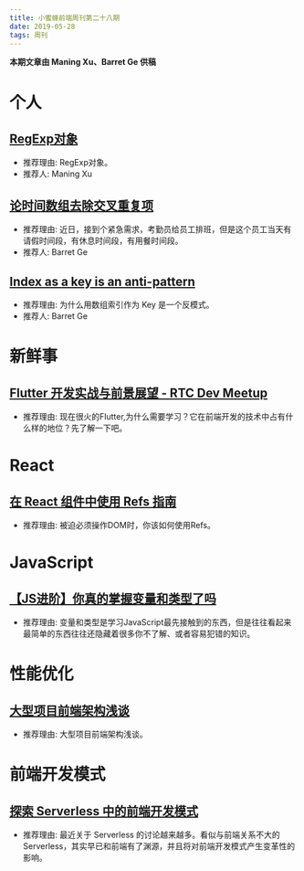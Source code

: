 ```yaml
---
title: 小蜜蜂前端周刊第二十八期
date: 2019-05-28
tags: 周刊
---
```


**本期文章由 Maning Xu、Barret Ge 供稿**

# 个人

## [RegExp对象](https://www.jianshu.com/p/57504a3dee23)

+ 推荐理由: RegExp对象。
+ 推荐人: Maning Xu

## [论时间数组去除交叉重复项](https://juejin.im/post/5ce7b70ef265da1bb77643d2)

+ 推荐理由: 近日，接到个紧急需求，考勤员给员工排班，但是这个员工当天有请假时间段，有休息时间段，有用餐时间段。
+ 推荐人: Barret Ge

## [Index as a key is an anti-pattern](https://medium.com/@robinpokorny/index-as-a-key-is-an-anti-pattern-e0349aece318)

+ 推荐理由: 为什么用数组索引作为 Key 是一个反模式。
+ 推荐人: Barret Ge

# 新鲜事

## [Flutter 开发实战与前景展望 - RTC Dev Meetup](https://juejin.im/post/5ce7ddf95188257a2b1eac8a)

+ 推荐理由: 现在很火的Flutter,为什么需要学习？它在前端开发的技术中占有什么样的地位？先了解一下吧。

# React

## [在 React 组件中使用 Refs 指南](https://mp.weixin.qq.com/s/9M2vQykJxO4Eb_q6o-Tuow)

+ 推荐理由: 被迫必须操作DOM时，你该如何使用Refs。

# JavaScript

## [【JS进阶】你真的掌握变量和类型了吗](https://segmentfault.com/a/1190000019311233)

+ 推荐理由: 变量和类型是学习JavaScript最先接触到的东西，但是往往看起来最简单的东西往往还隐藏着很多你不了解、或者容易犯错的知识。

# 性能优化

## [大型项目前端架构浅谈](https://juejin.im/post/5cea1f705188250640005472)

+ 推荐理由: 大型项目前端架构浅谈。

# 前端开发模式

## [探索 Serverless 中的前端开发模式](https://mp.weixin.qq.com/s/Z2NDVA_UdsRCS8kgy8ejow)

+ 推荐理由: 最近关于 Serverless 的讨论越来越多。看似与前端关系不大的 Serverless，其实早已和前端有了渊源，并且将对前端开发模式产生变革性的影响。